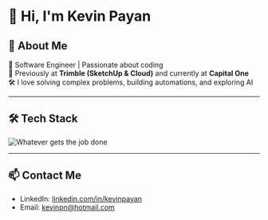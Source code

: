 # 👋 Hi, I'm Kevin Payan

## 🧠 About Me

🚀 Software Engineer | Passionate about coding  
💼 Previously at **Trimble (SketchUp & Cloud)** and currently at **Capital One**  
🛠️ I love solving complex problems, building automations, and exploring AI

---

## 🛠 Tech Stack

![Whatever gets the job done](https://img.shields.io/badge/Whatever%20gets%20the%20job%20done-1E3A8A?style=flat&logo=rocket&logoColor=white)

---

## 📫 Contact Me

- LinkedIn: [linkedin.com/in/kevinpayan](https://linkedin.com/in/kevinpayan)
- Email: kevinpn@hotmail.com

